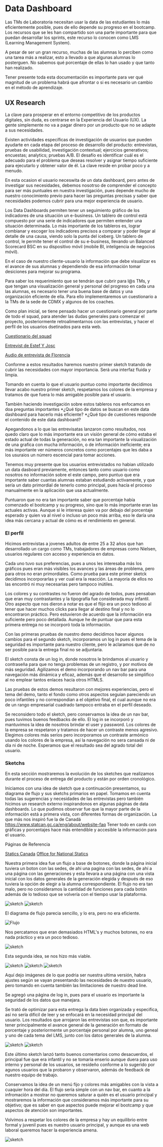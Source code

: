 # Data Dashboard

Las TMs de Laboratoria necesitan usar la data de las estudiantes lo más eficientemente posible, pues de ello depende
su progreso en el bootcamp. Los recursos que se les han compartido son una parte importante para que puedan desarrollar
los sprints, este recurso lo conocen como LMS (Learning Management System).

A pesar de ser un gran recurso, muchas de las alumnas lo perciben como una tarea más a realizar, esto a llevado a que
algunas alumnas lo posterguen. No sabemos qué porcentaje de ellas lo han usado y que tanto han realizado.

Tener presente toda esta documentación es importante para ver qué magnitud de un problema habrá que afrontar o si es necesario un cambio
en el método de aprendizaje.


## UX Research

La clave para prosperar en el entorno competitivo de los productos digitales, sin duda, es centrarse en la Experiencia del Usuario (UX). La gente simplemente no va a pagar dinero por un producto que no se adapte a sus necesidades.

Existen actividades específicas de investigación de usuarios que pueden ayudarte en cada etapa del proceso de desarrollo del producto: entrevistas, pruebas de usabilidad, investigación contextual; ejercicios generativos; encuestas; analytics; pruebas A/B. El desafío es identificar cuál es el adecuado para el problema que deseas resolver y asignar tiempo suficiente para ejecutarlo y obtener valor de él. La clave reside en probar poco y a menudo.

En esta ocasion el usuario neceswita de un data dashboard, pero antes de investigar sus necesidades, debemos nosotrso de comprender el concepto para ser más puntuales en nuestra investigación, pues depende mucho de nuestro conocimiento previo para hacer las preguntas precisas y saber que necesidades podemos cubrir para una mejor experiencia de usuario.

Los Data Dashboards permiten tener un seguimiento gráfico de los indicadores de una situación un e-business. Un tablero de control está compuesto por una serie de indicadores que permiten entender una situación determinada. Lo más importante de los tableros es, lograr combianar y escoger los indicadores precisos a comparar y poder llegar al detalle de una causa, viendo solo la punta del iceberg. Un tablero de control, le permite tener el control de su e-business, llevando un Balanced Scorecard BSC en su dispositivo móvil (mobile BI, inteligencia de negocios móvil).

En el caso de nuestro cliente-usuario la información que debe visualizar es el avance de sus alumnas y dependiendo de esa información tomar desiciones para mejorar su programa.

Para saber los requerimiento que se tendrán que cubrir para l@s TMs,  y  que tengan una visualización general y personal del progreso en cada una las alumnas, es necesario tener una buena base de datos y una organización eficiente de ella. Para ello implementaremos un cuestionario a la TMs de la sede de CDMX y algunos de los coaches.

Como plan inicial, se tiene pensado hacer un cuestionario general por parte de todo el squad, para atender las dudas generales para comenzar el proyecto, posteriormente retroalimentarnos con las entrevistas, y hacer el perfil de los usuarios dsetinados para esta web.

[Cuestionario del squad](https://goo.gl/forms/BXgYeoIpGxjYeaWF3)

[Entrevist de  Estef Y Josc](https://drive.google.com/open?id=1ycNiDHLAAmdJVMujJPte19xgeIQGglg7)

[Audio de entrevista de Florencia](https://drive.google.com/open?id=1RE-8SneGCdT9xByVd7m3r2tfd7xFTUhL)


Conforme a estos resultados haremos nuestro primer sketch tratando de cubrir las necesidades con mayor importancia. Será una interfaz fluida y limpia. 

Tomando en cuenta lo que el usuario puntuo como importante decidimos llevar acabo nuestro primer sketch, respetamos los colores de la empresa y tratamos de que fuera lo más amigable posible para el usuario.

También haciendo investigación sobre estos tableros nos enfocamos en doa preguntas importantes 
*¿Qué tipo de datos se buscan en este data dashboard para hacerlo más eficiente? 
*¿Qué tipo de cuestiones responde el contenido de este data dashboard?

Apegandonos a lo que las entrevisatas lanzaron como resultados, nos quedo claro que lo más importante era un visión general de cómo estaba el estado actual de todas la generación, no era tan importante la visualización de una grafica con mucha información, o de información ineficiente; era más importante ver números concretos como porcentajes que les daba a los usuraios un número escencial para tomar acciones.

Tenemos muy presente que los usuarios entrevistados no habian utilizado un data dasboard previamente, entonces tanto como usuario como nosotros no   información sobre el este campo, pero puntuo que era importante saber cuantas alumnas estaban estudiando activamente, y que sería un dato primordial de tenerlo como principal,  pues hacía el proceso manualmente en la aplicación que usa actualmente.

Puntuaron que no era tan importante saber que porcentaje había comenzado el bootcamp y su progreso, sino que lo más importante eran las actuales activas. Aunque si le interesa quien va por debajo del porcentaje esperado y quien va al nivel o incluso un poco más arriba, eso le daría una idea más cercana y actual de cómo es el rendimiento en general.

### El perfil

Hicimos entrevistas a jovenes adultos de entre 25 a 32 años que han desarrollado un cargo como TMs, trabajadores de empresas como Nielsen, usuarios regulares con acceso y experiencia en datos.

Cada uno tuvo sus preferencias, pues a unos les interesaba más los gráficos pues eran más visibles los avances y las áreas de problema, pero para otros no eran primordiales.
Como prueba para este primer sketck decidimos incorporarlas y ver cual era la reacción. La mayoria de ellos no las encontró ni muy necesarias pero tampoco inútiles. 

Los colores y su contrastes no fueron del agrado de todos, pues pensaban que eran muy contrastantes y la tipografía fue considerada muy infantil. Otro aspecto que nos dieron a notar es que el flijo era un poco tedioso al tener que hacer muchos clicks para llegar al destino final y no lo encontraron práctico. Pero estuvieron de acuerdo que la información era suficiente pero poco detallada. Aunque he de puntuar que para esta primera entrega no se incorporó toda la información.

Con las primeras pruebas de nuestro demo decidimos hacer algunos cambios para el segundo sketch, incorporamos un log in pues el tema de la seguridad es importante para nuestro cliente, pero le aclaramos que de no ser posible para la entrega final no se adjuntaria. 

El sketch consta de un log in, donde nosotros le brindamos al usuario y contraseña para que no tenga problemas de un registro, y por motivos de más seguridad. Agilizamos el demo incorporando un nav bar para una navegación más dinámica y eficaz, además que el desarrollo se simplifico al no emplear tantos enlaces hacía otros HTMLS.

Las pruebas de estos demos resultaron con mejores experiencias, pero el tema del demo, tanto el fondo como otros aspectos seguían pareciendo un poco infantiles y no correspondian a el objetivo final, el cual aunque no era de un rango empresarial cuadrado tampoco entraba en el perfil deseado.

Se reconsidero todo el sketch, pero conservamos la idea de un nav bar, pues tuvimos buenos feedbacks de ello. El log in se incorporó y mantuvimos la idea de nosotros brindar el user y password. Los colores de la empresa se respetaron y tratamos de hacer un contraste menos agresivo. Elegimos colores más serios pero incorporamos un contraste armónico usando los colores de la empresa, así la navegación no sera cansada ni de día ni de noche. Esperamos que el resultado sea del agrado total del usuario.

### Sketchs

En esta sección mostraremos la evolución de los sketches que realizamos durante el proceso de entrega del producto y están por orden cronológico. 

Iniciamos con una idea de sketch que a continuación presentamos, su diagrama de flujo y sus sketchs primarios en papel.
Tomamos en cuenta todas las sugerencias y necesidades de las entrevistas pero también hicimos un research externo inspirandonos en algunas páginas de data dashboards. Lo que pudimos observar fue que la mayor parte de la información está a primera vista, con diferentes formas de organización.
La que más nos inspiró fue la de Canadá  https://www.statcan.gc.ca/eng/about/website-faq
Tener todo en cards con gráficas y  porcentajes hace más entendible y accesible la información para el usuario.

Páginas de Referencia

[Statics Canada](https://www.statcan.gc.ca/eng/start)
[Office for National Statics](https://www.ons.gov.uk/businessindustryandtrade/business)

Nuestra primera idea fue un flujo a base de botones, donde la página inicial tuviera un boton con las sedes, de ahi una pagina con las sedes, de ahí a una página con las generaciones y esta llevara a una página con una vista inicial con los datos generales de la generación elegida y después de eso tuviera la opción de elegir a la alumna correspondiente. El flujo no era tan malo, pero no consideramos la cantidad de funciones para cada botón además de lo tedioso que se volvería con  el tiempo usar la plataforma. 

![sketch](https://github.com/MiriamGaGu/cdmx-2018-06-bc-core-am-data-dashboard/blob/master/src/Images/sketch1.png)
![sketch](https://github.com/MiriamGaGu/cdmx-2018-06-bc-core-am-data-dashboard/blob/master/src/Images/sketch2.png)

El diagrama de flujo parecia sencillo, y lo era, pero no era eficiente.

![Flujo](https://github.com/MiriamGaGu/cdmx-2018-06-bc-core-am-data-dashboard/blob/master/src/Images/Flujo.png)

Nos percatamos que eran demasiados HTML's y muchos botones, no era nada práctico y era un poco tedioso.

![sketch](https://github.com/MiriamGaGu/cdmx-2018-06-bc-core-am-data-dashboard/blob/master/src/Images/sketch%201%20copia.jpg)

Esta segunda idea, se nos hizo más viable.

![sketch](https://github.com/MiriamGaGu/cdmx-2018-06-bc-core-am-data-dashboard/blob/master/src/Images/img_20180624_110803_1024.jpg "Sketch")
![sketch](https://github.com/MiriamGaGu/cdmx-2018-06-bc-core-am-data-dashboard/blob/master/src/Images/img_20180624_110803.jpg "Sketch1")
![sketch](https://github.com/MiriamGaGu/cdmx-2018-06-bc-core-am-data-dashboard/blob/master/src/Images/img_20180624_110814.jpg "Sketch2")

Aquí dejo imágenes de lo que podria ser nuestra ultima versión, habra ajustes según se vayan presentando las necesidades de nuestro usuario, pero tomando en cuenta también las limitaciones de nuestro dead line.

Se agregó una página de log in, pues para el usuario es importante la seguridad de los datos que manejara.

Se trató de optimizar para esta entrega la data bien organizada y especifica, así no sería dificil de leer y se enfocará en la necesidad principal del usuario. Los resultados que arrojaron las entrevistas son que, es importante tener principalmente el avance general de la generación en formato de porcentaje y posteriormente un porcentaje personal por alumna, uno geneal y uno de cada tema del LMS, junto con los datos generales de la alumna.

![sketch](https://github.com/MiriamGaGu/cdmx-2018-06-bc-core-am-data-dashboard/blob/master/src/Images/LogInPage.png "Sketch")
![sketch](https://github.com/MiriamGaGu/cdmx-2018-06-bc-core-am-data-dashboard/blob/master/src/Images/MainPage.png "Sketch")

Este último sketch lanzó tanto buenos comentarios como desacuerdos, el principal fue que era infantil y no se tomaría enserio aunque duera para uso interno y personal de los usuarios, se resideño conforme a lo sugerido por agunos usuarios que la probaron y observaron, además de feedback de nuestro equipo de trabajo.

Conservamos la idea de un menú fijo y colores más amigables con la vista a cuaquier hora del día. El flujo sería simple con un nav bar, en cuanto a la infromación a mostrar no queremos saturar a quién es el usuario principal y mostraremos la información que consideramos más importante para su objetivo; que es saber en que aspectos puede mejorar el bootcamp y que aspectos de atención son importantes.

Volvimos a respetar los colores de la empresa y hay un equilibrio entre formal y juvenil pues es nuestro usuario principal, y aunque es una web laboral queremos hacer la experiencia amena.

![sketch](https://github.com/MiriamGaGu/cdmx-2018-06-bc-core-am-data-dashboard/blob/master/src/Images/LastSketch.png "Sketch")